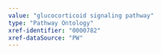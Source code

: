 ```yaml
---
value: "glucocorticoid signaling pathway"
type: "Pathway Ontology"
xref-identifier: "0000782"
xref-dataSource: "PW"
---
```

